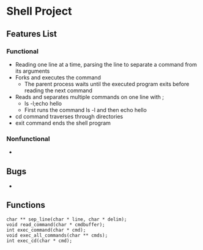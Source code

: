 # Shell Project

## Features List
### Functional
- Reading one line at a time, parsing the line to separate a command from its arguments
- Forks and executes the command
  - The parent process waits until the executed program exits before reading the next command
- Reads and separates multiple commands on one line with ;
  - ls -l;echo hello 
  - First runs the command ls -l and then echo hello
- cd command traverses through directories
- exit command ends the shell program

### Nonfunctional
- 

## Bugs
-

## Functions
```
char ** sep_line(char * line, char * delim);
void read_command(char * cmdbuffer);
int exec_command(char * cmd);
void exec_all_commands(char ** cmds);
int exec_cd(char * cmd);
```
